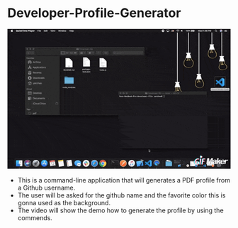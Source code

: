 # Developer-Profile-Generator
<img src="./IMG_3944 2.GIF">


* This is a command-line application that will generates a PDF profile from a Github username.
* The user will be asked for the github name and the favorite color this is gonna used as the background.
* The video will show the demo how to generate the profile by using the commends.
